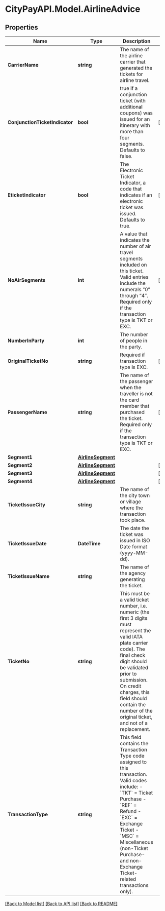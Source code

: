 # CityPayAPI.Model.AirlineAdvice

## Properties

Name | Type | Description | Notes
------------ | ------------- | ------------- | -------------
**CarrierName** | **string** | The name of the airline carrier that generated the tickets for airline travel. | 
**ConjunctionTicketIndicator** | **bool** | true if a conjunction ticket (with additional coupons) was issued for an itinerary with more than four segments. Defaults to false.  | [optional] 
**EticketIndicator** | **bool** | The Electronic Ticket Indicator, a code that indicates if an electronic ticket was issued.  Defaults to true. | [optional] 
**NoAirSegments** | **int** | A value that indicates the number of air travel segments included on this ticket.  Valid entries include the numerals “0” through “4”. Required only if the transaction type is TKT or EXC.  | [optional] 
**NumberInParty** | **int** | The number of people in the party. | 
**OriginalTicketNo** | **string** | Required if transaction type is EXC. | [optional] 
**PassengerName** | **string** | The name of the passenger when the traveller is not the card member that purchased the ticket. Required only if the transaction type is TKT or EXC. | [optional] 
**Segment1** | [**AirlineSegment**](AirlineSegment.md) |  | 
**Segment2** | [**AirlineSegment**](AirlineSegment.md) |  | [optional] 
**Segment3** | [**AirlineSegment**](AirlineSegment.md) |  | [optional] 
**Segment4** | [**AirlineSegment**](AirlineSegment.md) |  | [optional] 
**TicketIssueCity** | **string** | The name of the city town or village where the transaction took place. | 
**TicketIssueDate** | **DateTime** | The date the ticket was issued in ISO Date format (yyyy-MM-dd). | 
**TicketIssueName** | **string** | The name of the agency generating the ticket. | 
**TicketNo** | **string** | This must be a valid ticket number, i.e. numeric (the first 3 digits must represent the valid IATA plate carrier code). The final check digit should be validated prior to submission. On credit charges, this field should contain the number of the original ticket, and not of a replacement.  | 
**TransactionType** | **string** | This field contains the Transaction Type code assigned to this transaction. Valid codes include:   - &#x60;TKT&#x60; &#x3D; Ticket Purchase   - &#x60;REF&#x60; &#x3D; Refund   - &#x60;EXC&#x60; &#x3D; Exchange Ticket   - &#x60;MSC&#x60; &#x3D; Miscellaneous (non-Ticket Purchase- and non-Exchange Ticket-related transactions only).  | 

[[Back to Model list]](../README.md#documentation-for-models) [[Back to API list]](../README.md#documentation-for-api-endpoints) [[Back to README]](../README.md)

